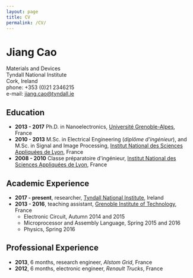```yaml
---
layout: page
title: CV
permalink: /CV/
---
```



Jiang Cao
=========

Materials and Devices       
Tyndall National Institute  
Cork, Ireland               
phone: +353 (0)21 2346215        
e-mail: jiang.cao@tyndall.ie               



Education
----------

- **2013 - 2017**  Ph.D. in Nanoelectronics, [Université Grenoble-Alpes](http://www.univ-grenoble-alpes.fr), France
- **2010 - 2013**  M.Sc. in Electrical Engineering (*diplôme d'ingénieur*), and M.Sc. in Signal and Image Processing, [Institut National des Sciences Appliquées de Lyon](https://www.insa-lyon.fr), France
- **2008 - 2010**  Classe préparatoire d'ingénieur, [Institut National des Sciences Appliquées de Lyon](https://www.insa-lyon.fr), France



Academic Experience 
--------------------

- **2017 - present**, researcher, [Tyndall National Institute](https://www.tyndall.ie/), Ireland
- **2013 - 2016**, teaching assistant, [Grenoble Institute of Technology](http://www.grenoble-inp.fr), France
  + Electronic Circuit, Autumn 2014 and 2015
  + Microprocessor and Assembly Language, Spring 2015 and 2016
  + Physics, Spring 2016


Professional Experience
------------------------

- **2013**, 6 months, research engineer, *Alstom Grid*, France
- **2012**, 6 months, electronic engineer, *Renault Trucks*, France






